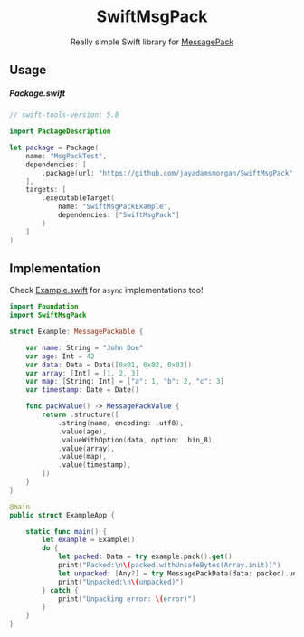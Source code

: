 <div align="center">

# SwiftMsgPack 

Really simple Swift library for [MessagePack][msgpack]

</div>


## Usage

##### Package.swift

```swift
// swift-tools-version: 5.8

import PackageDescription

let package = Package(
    name: "MsgPackTest",
    dependencies: [
        .package(url: "https://github.com/jayadamsmorgan/SwiftMsgPack", branch: "main")
    ],
    targets: [
        .executableTarget(
            name: "SwiftMsgPackExample",
            dependencies: ["SwiftMsgPack"]
        )
    ]
)
```

## Implementation

Check [Example.swift][example] for `async` implementations too!

```swift
import Foundation
import SwiftMsgPack

struct Example: MessagePackable {

    var name: String = "John Doe"
    var age: Int = 42
    var data: Data = Data([0x01, 0x02, 0x03])
    var array: [Int] = [1, 2, 3]
    var map: [String: Int] = ["a": 1, "b": 2, "c": 3]
    var timestamp: Date = Date()

    func packValue() -> MessagePackValue {
        return .structure([
            .string(name, encoding: .utf8),
            .value(age),
            .valueWithOption(data, option: .bin_8),
            .value(array),
            .value(map),
            .value(timestamp),
        ])
    }
}

@main
public struct ExampleApp {

    static func main() {
        let example = Example()
        do {
            let packed: Data = try example.pack().get()
            print("Packed:\n\(packed.withUnsafeBytes(Array.init))")
            let unpacked: [Any?] = try MessagePackData(data: packed).unpack().get()
            print("Unpacked:\n\(unpacked)")
        } catch {
            print("Unpacking error: \(error)")
        }
    }
}
```

[msgpack]: https://msgpack.org
[example]: https://github.com/jayadamsmorgan/SwiftMsgPack/blob/main/Sources/Example/Example.swift
